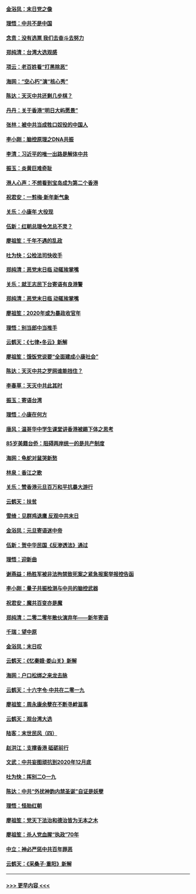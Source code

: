 #### [金浴凤：末日党之像](../pages/nsc993/n11787475.md?t=01130244) 
#### [理悟：中共不是中国](../pages/nsc993/n11787463.md?t=01130244) 
#### [念贲：没有选票  我们去奋斗去努力](../pages/nsc993/n11787398.md?t=01130244) 
#### [郑纯清：台湾大选观感](../pages/nsc993/n11786210.md?t=01130244) 
#### [项云：老百姓看“打黑除恶”](../pages/nsc993/n11785398.md?t=01130244) 
#### [海网：“空心朽”演“核心秀”](../pages/nsc993/n11783874.md?t=01130244) 
#### [陈达：天灭中共还剩几步棋？](../pages/nsc993/n11783719.md?t=01130244) 
#### [丹丹：关于香港“明日大屿愿景”](../pages/nsc993/n11783273.md?t=01130244) 
#### [张林：被中共当成牲口奴役的中国人](../pages/nsc993/n11782397.md?t=01130244) 
#### [李小刚：脑控原理之DNA共振](../pages/nsc993/n11780962.md?t=01130244) 
#### [李清：习近平的唯一出路是解体中共](../pages/nsc993/n11780866.md?t=01130244) 
#### [振玉：炎黄巨难奇耻](../pages/nsc993/n11779632.md?t=01130244) 
#### [港人心声：不想看到宝岛成为第二个香港](../pages/nsc993/n11778817.md?t=01130244) 
#### [祝君安：一剪梅‧新年新气象](../pages/nsc993/n11776340.md?t=01130244) 
#### [关乐：小康年 大役现](../pages/nsc993/n11774213.md?t=01130244) 
#### [伍新：红朝总理令怎总不灵？](../pages/nsc993/n11770813.md?t=01130244) 
#### [廖祖笙：千年不遇的乱政](../pages/nsc993/n11770373.md?t=01130244) 
#### [吐为快：公检法司快收手](../pages/nsc993/n11770359.md?t=01130244) 
#### [郑纯清：恶党末日临 动辄挨掌嘴](../pages/nsc993/n11769912.md?t=01130244) 
#### [关乐：就王志民下台寄语有良港警](../pages/nsc993/n11769903.md?t=01130244) 
#### [郑纯清：恶党末日临 动辄挨掌嘴](../pages/nsc993/n11769356.md?t=01130244) 
#### [廖祖笙：2020年或为暴政收官年](../pages/nsc993/n11768216.md?t=01130244) 
#### [理悟：别当郎中当推手](../pages/nsc993/n11768243.md?t=01130244) 
#### [云鹤天：《七律▪冬云》新解](../pages/nsc993/n11768204.md?t=01130244) 
#### [廖祖笙：饿饭党说要“全面建成小康社会”](../pages/nsc993/n11767482.md?t=01130244) 
#### [陈达：天灭中共之罗网谁能挡住？](../pages/nsc993/n11767465.md?t=01130244) 
#### [李春草：天灭中共此其时](../pages/nsc993/n11767452.md?t=01130244) 
#### [振玉：寄语台湾](../pages/nsc993/n11767432.md?t=01130244) 
#### [理悟：小康在何方](../pages/nsc993/n11767394.md?t=01130244) 
#### [唐风：温哥华中学生课堂讲香港被踢下体之思考](../pages/nsc993/n11766848.md?t=01130244) 
#### [85岁美籍台侨：阻碍两岸统一的是共产制度](../pages/nsc993/n11765043.md?t=01130244) 
#### [海网：龟蛇对鼠哭新愁](../pages/nsc993/n11764895.md?t=01130244) 
#### [林泉：香江之歌](../pages/nsc993/n11764415.md?t=01130244) 
#### [关乐：赞香港元旦百万和平抗暴大游行](../pages/nsc993/n11764382.md?t=01130244) 
#### [云鹤天：扶贫](../pages/nsc993/n11764245.md?t=01130244) 
#### [雪绮：见群鸡退鹰  反观中共末日](../pages/nsc993/n11762112.md?t=01130244) 
#### [金浴凤：元旦寄语迷中帝](../pages/nsc993/n11761788.md?t=01130244) 
#### [伍新：贺中华民国《反渗透法》通过](../pages/nsc993/n11761994.md?t=01130244) 
#### [理悟：迎新曲](../pages/nsc993/n11761152.md?t=01130244) 
#### [谢燕益：杨胜军被非法拘禁致死案之紧急报案举报控告函](../pages/nsc993/n11756134.md?t=01130244) 
#### [李小刚：量子共振检测与中共的脑控武器](../pages/nsc993/n11754518.md?t=01130244) 
#### [祝君安：魔共百变亦是魔](../pages/nsc993/n11754469.md?t=01130244) 
#### [郑纯清：二零二零年散伙演弃年——新年寄语](../pages/nsc993/n11754195.md?t=01130244) 
#### [千瑞：望中原](../pages/nsc993/n11754159.md?t=01130244) 
#### [金浴凤：末日叹](../pages/nsc993/n11752359.md?t=01130244) 
#### [云鹤天：《忆秦娥‧娄山关》新解](../pages/nsc993/n11752348.md?t=01130244) 
#### [海网：户口松绑之来龙去脉](../pages/nsc993/n11752328.md?t=01130244) 
#### [云鹤天：十六字令‧中共在二零一九](../pages/nsc993/n11752305.md?t=01130244) 
#### [廖祖笙：周永康余孽在不断寻衅滋事](../pages/nsc993/n11751013.md?t=01130244) 
#### [云鹤天：观台湾大选](../pages/nsc993/n11751007.md?t=01130244) 
#### [陆客：末世民风（四）](../pages/nsc993/n11749203.md?t=01130244) 
#### [赵洪江：支撑香港 砥砺前行](../pages/nsc993/n11748482.md?t=01130244) 
#### [文武：中共妄图顽抗到2020年12月底](../pages/nsc993/n11748446.md?t=01130244) 
#### [吐为快：挥别二O一九](../pages/nsc993/n11748411.md?t=01130244) 
#### [陈达：中共“外扰神韵内禁圣诞”自证是妖孽](../pages/nsc993/n11748226.md?t=01130244) 
#### [理悟：怪胎红朝](../pages/nsc993/n11748206.md?t=01130244) 
#### [廖祖笙：党天下法治和德治皆为无本之木](../pages/nsc993/n11748135.md?t=01130244) 
#### [廖祖笙：杀人党血腥“执政”70年](../pages/nsc993/n11745144.md?t=01130244) 
#### [中立：神必严惩中共百年罪恶](../pages/nsc993/n11744970.md?t=01130244) 
#### [云鹤天：《采桑子‧重阳》新解](../pages/nsc993/n11744948.md?t=01130244) 

----
#### [ >>> 更早内容 <<< ](../indexes/nsc993-earlier.md)
